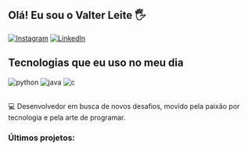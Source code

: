 ## Olá! Eu sou o Valter Leite 🖐

[![Instagram](https://img.shields.io/badge/Instagram-E4405F?style=for-the-badge&logo=instagram&logoColor=white)](https://www.instagram.com/dev.valterjr/) 
[![LinkedIn](https://img.shields.io/badge/LinkedIn-0077B5?style=for-the-badge&logo=linkedin&logoColor=white)](https://www.linkedin.com/in/dev-valter-leite)

## Tecnologias que eu uso no meu dia  

<div style="display: inline_block"> 
  <img align="center" alt="python" src="https://img.shields.io/badge/Python-3776AB?style=for-the-badge&logo=python&logoColor=white" />
  
  <img align="center" alt="java" src="https://img.shields.io/badge/Java-007396?style=for-the-badge&logo=java&logoColor=white" />
  
  <img align="center" alt="c" src="https://img.shields.io/badge/C-A8B9CC?style=for-the-badge&logo=c&logoColor=white" />
  </div><br/>

💻 Desenvolvedor em busca de novos desafios, movido pela paixão por tecnologia e pela arte de programar.

### Últimos projetos:

